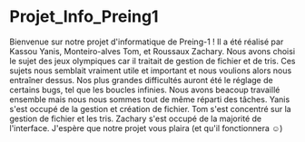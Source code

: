 # Projet_Info_Preing1
Bienvenue sur notre projet d'informatique de Preing-1 !
Il a été réalisé par Kassou Yanis, Monteiro-alves Tom, et Roussaux Zachary.
Nous avons choisi le sujet des jeux olympiques car il traitait de gestion de fichier et de tris. Ces sujets nous semblait vraiment utile et important et nous voulions alors nous entraîner dessus.
Nos plus grandes difficultés auront été le réglage de certains bugs, tel que les boucles infinies.
Nous avons beacoup travaillé ensemble mais nous nous sommes tout de même réparti des tâches.
Yanis s'est occupé de la gestion et création de fichier.
Tom s'est concentré sur la gestion de fichier et les tris.
Zachary s'est occupé de la majorité de l'interface.
J'espère que notre projet vous plaira (et qu'il fonctionnera ☺)
